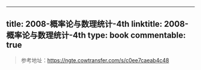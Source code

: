 
---
title: 2008-概率论与数理统计-4th
linktitle: 2008-概率论与数理统计-4th
type: book
commentable: true
---

> 参考地址：https://ngte.cowtransfer.com/s/c0ee7caeab4c48

    